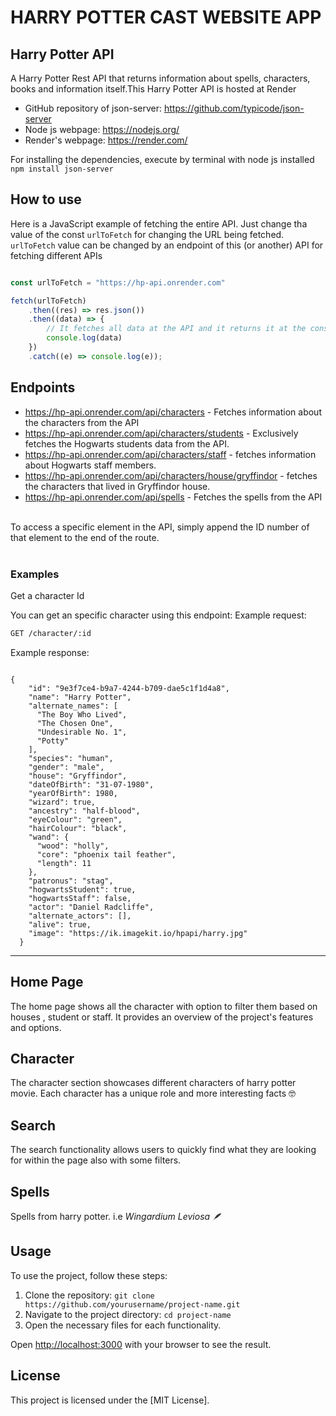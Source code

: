 # HARRY POTTER CAST WEBSITE APP

## Harry Potter API

A Harry Potter Rest API that returns information about spells, characters, books and information itself.This Harry Potter API is hosted at Render <br>

* GitHub repository of json-server: <https://github.com/typicode/json-server> <br>
* Node js webpage: <https://nodejs.org/> <br>
* Render's webpage: <https://render.com/> <br>

For installing the dependencies, execute by terminal with node js installed  ``npm install json-server``

## How to use

Here is a JavaScript example of fetching the entire API. Just change tha value of the const ``urlToFetch`` for changing the URL being fetched. ``urlToFetch`` value can be changed by an endpoint of this (or another) API for fetching different APIs <br>

```javascript

const urlToFetch = "https://hp-api.onrender.com"

fetch(urlToFetch)
	.then((res) => res.json())
	.then((data) => {
		// It fetches all data at the API and it returns it at the console
		console.log(data)
	})
	.catch((e) => console.log(e));

```

## Endpoints

* <https://hp-api.onrender.com/api/characters> - Fetches information about the characters from the API
* <https://hp-api.onrender.com/api/characters/students> - Exclusively fetches the Hogwarts students data from the API.
* <https://hp-api.onrender.com/api/characters/staff> - fetches information about Hogwarts staff members.
* <https://hp-api.onrender.com/api/characters/house/gryffindor> - fetches the characters that lived in Gryffindor house.
* <https://hp-api.onrender.com/api/spells> - Fetches the spells from the API<br>

<br>
To access a specific element in the API, simply append the ID number of that element to the end of the route. <br><br>

### Examples

Get a character Id

You can get an specific character using this endpoint:
Example request:

```bash
GET /character/:id

```

Example response:

```

{
    "id": "9e3f7ce4-b9a7-4244-b709-dae5c1f1d4a8",
    "name": "Harry Potter",
    "alternate_names": [
      "The Boy Who Lived",
      "The Chosen One",
      "Undesirable No. 1",
      "Potty"
    ],
    "species": "human",
    "gender": "male",
    "house": "Gryffindor",
    "dateOfBirth": "31-07-1980",
    "yearOfBirth": 1980,
    "wizard": true,
    "ancestry": "half-blood",
    "eyeColour": "green",
    "hairColour": "black",
    "wand": {
      "wood": "holly",
      "core": "phoenix tail feather",
      "length": 11
    },
    "patronus": "stag",
    "hogwartsStudent": true,
    "hogwartsStaff": false,
    "actor": "Daniel Radcliffe",
    "alternate_actors": [],
    "alive": true,
    "image": "https://ik.imagekit.io/hpapi/harry.jpg"
  }

```
---

## Home Page

The home page shows all the character with option to filter them based on houses , student or staff. It provides an overview of the project's features and options.

## Character

The character section showcases different characters of harry potter movie. Each character has a unique role and more interesting facts 🤓

## Search

The search functionality allows users to quickly find what they are looking for within the page also with some filters.

## Spells

Spells from harry potter. i.e _Wingardium Leviosa 🪶_

## Usage

To use the project, follow these steps:

1. Clone the repository: `git clone https://github.com/yourusername/project-name.git`
2. Navigate to the project directory: `cd project-name`
3. Open the necessary files for each functionality.

Open [http://localhost:3000](http://localhost:3000) with your browser to see the result.

## License

This project is licensed under the [MIT License].
